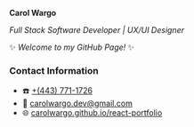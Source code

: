 **Carol Wargo**

_Full Stack Software Developer | UX/UI Designer_

 ✨ _Welcome to my GitHub Page!_ ✨ 

### **Contact Information**
- ☎️ [+(443) 771-1726](tel:+4437711726)
- 📧 [carolwargo.dev@gmail.com](mailto:carolwargo.dev@gmail.com)
- 🌐 [carolwargo.github.io/react-portfolio](https://carolwargo.github.io/react-portfolio)
